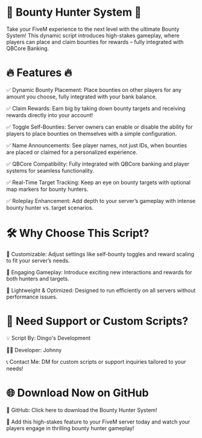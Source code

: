 # 🎯 Bounty Hunter System 🎯

Take your FiveM experience to the next level with the ultimate Bounty System! This dynamic script introduces high-stakes gameplay, where players can place and claim bounties for rewards – fully integrated with QBCore Banking.

# 🔥 Features 🔥

✅ Dynamic Bounty Placement: Place bounties on other players for any amount you choose, fully integrated with your bank balance.

✅ Claim Rewards: Earn big by taking down bounty targets and receiving rewards directly into your account!

✅ Toggle Self-Bounties: Server owners can enable or disable the ability for players to place bounties on themselves with a simple configuration.

✅ Name Announcements: See player names, not just IDs, when bounties are placed or claimed for a personalized experience.

✅ QBCore Compatibility: Fully integrated with QBCore banking and player systems for seamless functionality.

✅ Real-Time Target Tracking: Keep an eye on bounty targets with optional map markers for bounty hunters.

✅ Roleplay Enhancement: Add depth to your server’s gameplay with intense bounty hunter vs. target scenarios.

# 🛠 Why Choose This Script?

🚀 Customizable: Adjust settings like self-bounty toggles and reward scaling to fit your server’s needs.

🚀 Engaging Gameplay: Introduce exciting new interactions and rewards for both hunters and targets.

🚀 Lightweight & Optimized: Designed to run efficiently on all servers without performance issues.

# 📩 Need Support or Custom Scripts?

💡 Script By: Dingo's Development

👨‍💻 Developer: Johnny

📞 Contact Me: DM for custom scripts or support inquiries tailored to your needs!

# 🌐 Download Now on GitHub

🔧 GitHub: Click here to download the Bounty Hunter System!

🚀 Add this high-stakes feature to your FiveM server today and watch your players engage in thrilling bounty hunter gameplay!
